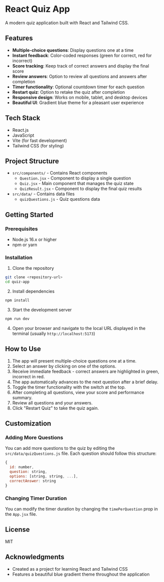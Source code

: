 # React Quiz App

A modern quiz application built with React and Tailwind CSS.

## Features

- **Multiple-choice questions**: Display questions one at a time
- **Instant feedback**: Color-coded responses (green for correct, red for incorrect)
- **Score tracking**: Keep track of correct answers and display the final score
- **Review answers**: Option to review all questions and answers after completion
- **Timer functionality**: Optional countdown timer for each question
- **Restart quiz**: Option to retake the quiz after completion
- **Responsive design**: Works on mobile, tablet, and desktop devices
- **Beautiful UI**: Gradient blue theme for a pleasant user experience

## Tech Stack

- React.js 
- JavaScript
- Vite (for fast development)
- Tailwind CSS (for styling)

## Project Structure

- `src/components/` - Contains React components
  - `Question.jsx` - Component to display a single question
  - `Quiz.jsx` - Main component that manages the quiz state
  - `QuizResult.jsx` - Component to display the final quiz results
- `src/data/` - Contains data files
  - `quizQuestions.js` - Quiz questions data

## Getting Started

### Prerequisites

- Node.js 16.x or higher
- npm or yarn

### Installation

1. Clone the repository

```bash
git clone <repository-url>
cd quiz-app
```

2. Install dependencies

```bash
npm install
```

3. Start the development server

```bash
npm run dev
```

4. Open your browser and navigate to the local URL displayed in the terminal (usually `http://localhost:5173`)

## How to Use

1. The app will present multiple-choice questions one at a time.
2. Select an answer by clicking on one of the options.
3. Receive immediate feedback - correct answers are highlighted in green, incorrect in red.
4. The app automatically advances to the next question after a brief delay.
5. Toggle the timer functionality with the switch at the top.
6. After completing all questions, view your score and performance summary.
7. Review all questions and your answers.
8. Click "Restart Quiz" to take the quiz again.

## Customization

### Adding More Questions

You can add more questions to the quiz by editing the `src/data/quizQuestions.js` file. Each question should follow this structure:

```javascript
{
  id: number,
  question: string,
  options: [string, string, ...],
  correctAnswer: string
}
```

### Changing Timer Duration

You can modify the timer duration by changing the `timePerQuestion` prop in the `App.jsx` file.

## License

MIT

## Acknowledgments

- Created as a project for learning React and Tailwind CSS
- Features a beautiful blue gradient theme throughout the application

